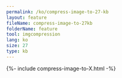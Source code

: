 ```yaml
---
permalink: /ko/compress-image-to-27-kb
layout: feature
fileName: compress-image-to-27kb
folderName: feature
tool: imgcompression
lang: ko
size: 27
type: kb
---
```


{%- include compress-image-to-X.html -%}
